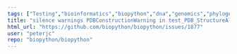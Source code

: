 ```yaml
---
tags: ["Testing","bioinformatics","biopython","dna","genomics","phylogenetics","protein","protein-structure","python","sequence-alignment"]
title: "silence warnings PDBConstructionWarning in test_PDB_StructureAlignment.py"
html_url: "https://github.com/biopython/biopython/issues/1877"
user: "peterjc"
repo: "biopython/biopython"
---
```


